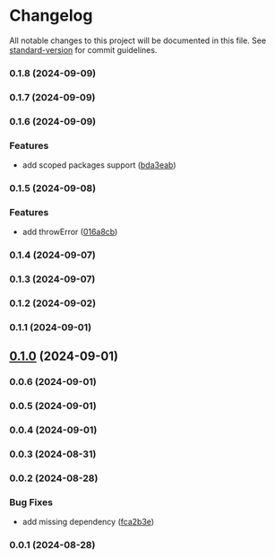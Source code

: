 # Changelog

All notable changes to this project will be documented in this file. See [standard-version](https://github.com/conventional-changelog/standard-version) for commit guidelines.

### 0.1.8 (2024-09-09)

### 0.1.7 (2024-09-09)

### 0.1.6 (2024-09-09)


### Features

* add scoped packages support ([bda3eab](https://github.com/Kikobeats/isolated-function/commit/bda3eab471956152933e1094dff8795a4587f6ee))

### 0.1.5 (2024-09-08)


### Features

* add throwError ([016a8cb](https://github.com/Kikobeats/isolated-function/commit/016a8cbe7ab3d0b3fd91e0595b9ad205f6ecf720))

### 0.1.4 (2024-09-07)

### 0.1.3 (2024-09-07)

### 0.1.2 (2024-09-02)

### 0.1.1 (2024-09-01)

## [0.1.0](https://github.com/Kikobeats/isolated-function/compare/v0.0.6...v0.1.0) (2024-09-01)

### 0.0.6 (2024-09-01)

### 0.0.5 (2024-09-01)

### 0.0.4 (2024-09-01)

### 0.0.3 (2024-08-31)

### 0.0.2 (2024-08-28)


### Bug Fixes

* add missing dependency ([fca2b3e](https://github.com/Kikobeats/isolated-function/commit/fca2b3e926167594bcc6ad158b08d0fa5f5f9c0d))

### 0.0.1 (2024-08-28)
